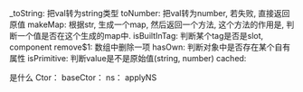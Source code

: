 _toString: 把val转为string类型
toNumber: 把val转为number, 若失败, 直接返回原值
makeMap: 根据str, 生成一个map, 然后返回一个方法, 这个方法的作用是, 判断一个值是否在这个生成的map中.
isBuiltInTag: 判断某个tag是否是slot, component
remove$1: 数组中删除一项
hasOwn: 判断对象中是否存在某个自有属性
isPrimitive: 判断value是不是原始值(string, number)
cached: 

是什么
Ctor：
baseCtor：
ns：
applyNS





















